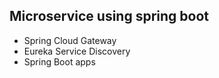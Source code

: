 ## Microservice using spring boot
* Spring Cloud Gateway
* Eureka Service Discovery
* Spring Boot apps
